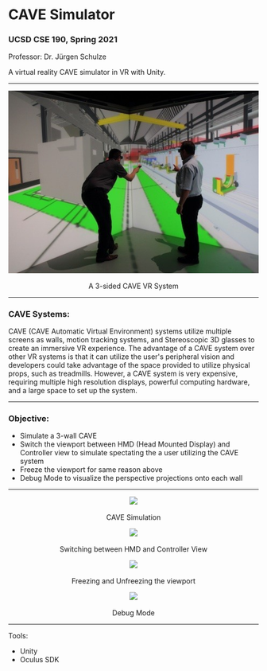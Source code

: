 # CAVE Simulator
### UCSD CSE 190, Spring 2021

Professor: Dr. Jürgen Schulze

A virtual reality CAVE simulator in VR with Unity.

---
<p align="center">
    <img width="512" src="https://github.com/TobeyPineda/CAVE-Simulator/blob/main/Images/3-sided-cave.jpg?raw=true">
</p>

<p align="center">
  A 3-sided CAVE VR System
</p>

---

### CAVE Systems:
CAVE (CAVE Automatic Virtual Environment) systems utilize multiple screens as walls, motion tracking systems, and Stereoscopic 3D glasses to create an immersive VR experience. The advantage of a CAVE system over other VR systems is that it can utilize the user's peripheral vision and developers could take advantage of the space provided to utilize physical props, such as treadmills. However, a CAVE system is very expensive, requiring multiple high resolution displays, powerful computing hardware, and a large space to set up the system. 

---
### Objective:
- Simulate a 3-wall CAVE
- Switch the viewport between HMD (Head Mounted Display) and Controller view to simulate spectating the a user utilizing the CAVE system
- Freeze the viewport for same reason above
- Debug Mode to visualize the perspective projections onto each wall

---

<p align="center">
    <img width="512" src="https://github.com/TobeyPineda/CAVE-Simulator/blob/main/Images/CAVE%20Simulator%20GIF.gif?raw=true">
</p>
<p align="center">
  CAVE Simulation
</p>

<p align="center">
    <img width="512" src="https://github.com/TobeyPineda/CAVE-Simulator/blob/main/Images/Controller%20Mode%20GIF.gif?raw=true">
</p>
<p align="center">
  Switching between HMD and Controller View
</p>

<p align="center">
    <img width="512" src="https://github.com/TobeyPineda/CAVE-Simulator/blob/main/Images/Free%20and%20Unfreeze%20GIF.gif?raw=true">
</p>
<p align="center">
  Freezing and Unfreezing the viewport
</p>

<p align="center">
    <img width="512" src="https://github.com/TobeyPineda/CAVE-Simulator/blob/main/Images/Debug%20GIF.gif?raw=true">
</p>
<p align="center">
  Debug Mode
</p>

---

Tools:
- Unity
- Oculus SDK
